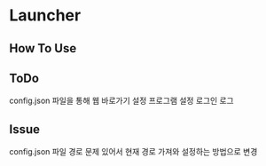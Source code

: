 # Launcher

## How To Use

## ToDo
config.json 파일을 통해 웹 바로가기 설정
프로그램 설정
로그인
로그

## Issue
config.json 파일 경로 문제 있어서 현재 경로 가져와 설정하는 방법으로 변경
